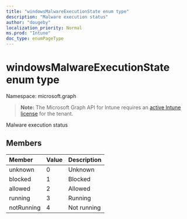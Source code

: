 ```yaml
---
title: "windowsMalwareExecutionState enum type"
description: "Malware execution status"
author: "dougeby"
localization_priority: Normal
ms.prod: "Intune"
doc_type: enumPageType
---
```


# windowsMalwareExecutionState enum type

Namespace: microsoft.graph

> **Note:** The Microsoft Graph API for Intune requires an [active Intune license](https://go.microsoft.com/fwlink/?linkid=839381) for the tenant.

Malware execution status

## Members
|Member|Value|Description|
|:---|:---|:---|
|unknown|0|Unknown|
|blocked|1|Blocked|
|allowed|2|Allowed|
|running|3|Running|
|notRunning|4|Not running|




